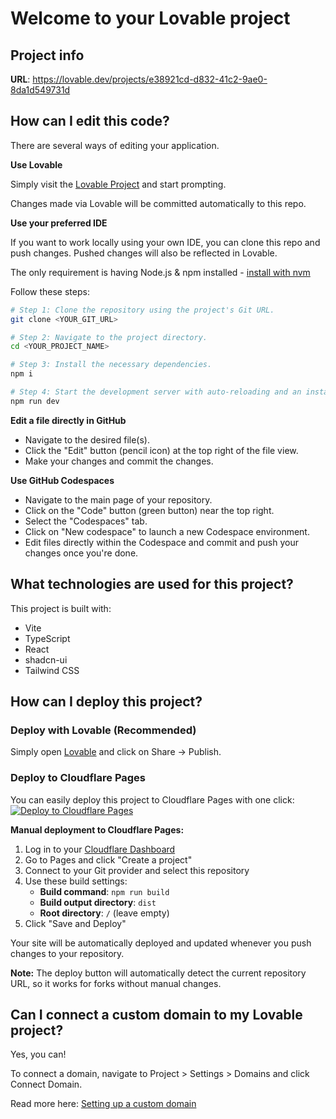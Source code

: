 # Welcome to your Lovable project

## Project info

**URL**: https://lovable.dev/projects/e38921cd-d832-41c2-9ae0-8da1d549731d

## How can I edit this code?

There are several ways of editing your application.

**Use Lovable**

Simply visit the [Lovable Project](https://lovable.dev/projects/e38921cd-d832-41c2-9ae0-8da1d549731d) and start prompting.

Changes made via Lovable will be committed automatically to this repo.

**Use your preferred IDE**

If you want to work locally using your own IDE, you can clone this repo and push changes. Pushed changes will also be reflected in Lovable.

The only requirement is having Node.js & npm installed - [install with nvm](https://github.com/nvm-sh/nvm#installing-and-updating)

Follow these steps:

```sh
# Step 1: Clone the repository using the project's Git URL.
git clone <YOUR_GIT_URL>

# Step 2: Navigate to the project directory.
cd <YOUR_PROJECT_NAME>

# Step 3: Install the necessary dependencies.
npm i

# Step 4: Start the development server with auto-reloading and an instant preview.
npm run dev
```

**Edit a file directly in GitHub**

- Navigate to the desired file(s).
- Click the "Edit" button (pencil icon) at the top right of the file view.
- Make your changes and commit the changes.

**Use GitHub Codespaces**

- Navigate to the main page of your repository.
- Click on the "Code" button (green button) near the top right.
- Select the "Codespaces" tab.
- Click on "New codespace" to launch a new Codespace environment.
- Edit files directly within the Codespace and commit and push your changes once you're done.

## What technologies are used for this project?

This project is built with:

- Vite
- TypeScript
- React
- shadcn-ui
- Tailwind CSS

## How can I deploy this project?

### Deploy with Lovable (Recommended)

Simply open [Lovable](https://lovable.dev/projects/e38921cd-d832-41c2-9ae0-8da1d549731d) and click on Share -> Publish.

### Deploy to Cloudflare Pages

You can easily deploy this project to Cloudflare Pages with one click:
[![Deploy to Cloudflare Pages](https://deploy.workers.cloudflare.com/button)](https://deploy.workers.cloudflare.com/?url=https://github.com/${{github.repository}})

**Manual deployment to Cloudflare Pages:**

1. Log in to your [Cloudflare Dashboard](https://dash.cloudflare.com/)
2. Go to Pages and click "Create a project"
3. Connect to your Git provider and select this repository
4. Use these build settings:
   - **Build command**: `npm run build`
   - **Build output directory**: `dist`
   - **Root directory**: `/` (leave empty)
5. Click "Save and Deploy"

Your site will be automatically deployed and updated whenever you push changes to your repository.

**Note:** The deploy button will automatically detect the current repository URL, so it works for forks without manual changes.

## Can I connect a custom domain to my Lovable project?

Yes, you can!

To connect a domain, navigate to Project > Settings > Domains and click Connect Domain.

Read more here: [Setting up a custom domain](https://docs.lovable.dev/tips-tricks/custom-domain#step-by-step-guide)
